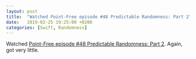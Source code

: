 ```yaml
---
layout: post
title:  "Watched Point-Free episode #48 Predictable Randomness: Part 2"
date:   2019-02-25 19:25:00 +0200
categories: [Swift, Randomness]
---
```

Watched [Point-Free episode #48 Predictable Randomness: Part 2](https://www.pointfree.co/episodes/ep48-predictable-randomness-part-2). Again, got very little.

